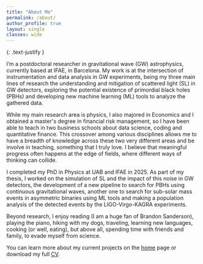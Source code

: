 ```yaml
---
title: "About Me"
permalink: /about/
author_profile: true
layout: single
classes: wide
---
```


{: .text-justify }

I’m a postdoctoral researcher in gravitational wave (GW) astrophysics, currently based at IFAE, in Barcelona. My work is at the intersection of instrumentation and data analysis in GW experiments, being my three main lines of research the understanding and mitigation of scattered light (SL) in GW detectors, exploring the potential existence of primordial black holes (PBHs) and developing new machine learning (ML) tools to analyze the gathered data.

While my main research area is physics, I also majored in Economics and I obtained a master's degree in financial risk management, so I have been able to teach in two business schools about data science, coding and quantitative finance. This crossover among various disciplines allows me to have a breadth of knowledge across these two very different areas and be involve in teaching, something that I truly love. I believe that meaningful progress often happens at the edge of fields, where different ways of thinking can collide.

I completed my PhD in Physics at UAB and IFAE in 2025. As part of my thesis, I worked on the simulation of SL and the impact of this noise in GW detectors, the development of a new pipeline to search for PBHs using continuous gravitational waves, another one to search for sub-solar mass events in asymmetric binaries using ML tools and making a population analysis of the detected events by the LIGO-Virgo-KAGRA experiments.

Beyond research, I enjoy reading (I am a huge fan of Brandon Sanderson), playing the piano, hiking with my dogs, traveling, learning new languages, cooking (or well, eating), but above all, spending time with friends and family, to evade myself from science.

You can learn more about my current projects on the [home](/) page or download my full [CV](/cv/).
